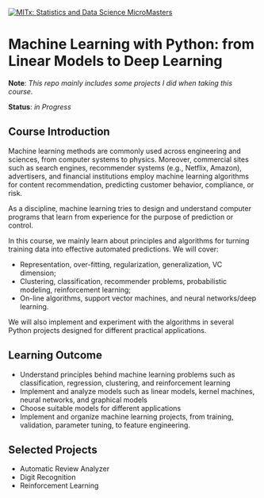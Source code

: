 [![MITx: Statistics and Data Science MicroMasters](https://img.shields.io/badge/MITx-Statistics%20and%20Data%20Science%20MicroMasters-blue)](https://www.edx.org/micromasters/mitx-statistics-and-data-science)

# Machine Learning with Python: from Linear Models to Deep Learning 

__Note__: _This repo mainly includes some projects I did when taking this course._    


__Status__: _in Progress_


## Course Introduction
Machine learning methods are commonly used across engineering and sciences, from computer systems to physics. Moreover, commercial sites such as search engines, recommender systems (e.g., Netflix, Amazon), advertisers, and financial institutions employ machine learning algorithms for content recommendation, predicting customer behavior, compliance, or risk.

As a discipline, machine learning tries to design and understand computer programs that learn from experience for the purpose of prediction or control.

In this course, we mainly learn about principles and algorithms for turning training data into effective automated predictions. We will cover:

- Representation, over-fitting, regularization, generalization, VC dimension;
- Clustering, classification, recommender problems, probabilistic modeling, reinforcement learning;
- On-line algorithms, support vector machines, and neural networks/deep learning.

We will also implement and experiment with the algorithms in several Python projects designed for different practical applications.


## Learning Outcome
   
- Understand principles behind machine learning problems such as classification, regression, clustering, and reinforcement learning
- Implement and analyze models such as linear models, kernel machines, neural networks, and graphical models
- Choose suitable models for different applications
- Implement and organize machine learning projects, from training, validation, parameter tuning, to feature engineering.


## Selected Projects 

- Automatic Review Analyzer
- Digit Recognition 
- Reinforcement Learning
